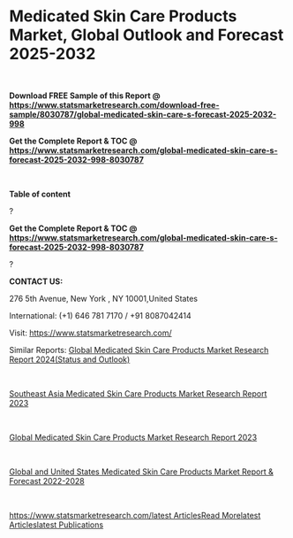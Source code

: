 <h1>Medicated Skin Care Products Market, Global Outlook and Forecast 2025-2032</h1><br/><p><strong>Download FREE Sample of this Report @ <a href="https://www.statsmarketresearch.com/download-free-sample/8030787/global-medicated-skin-care-s-forecast-2025-2032-998">https://www.statsmarketresearch.com/download-free-sample/8030787/global-medicated-skin-care-s-forecast-2025-2032-998</a></strong></p>
 
 
 
 <div><b>Get the Complete Report & TOC @ <a href="https://www.statsmarketresearch.com/global-medicated-skin-care-s-forecast-2025-2032-998-8030787">https://www.statsmarketresearch.com/global-medicated-skin-care-s-forecast-2025-2032-998-8030787</a></b></div>
 
 
 
 <p><br />
 
 <b>Table of content</b></p>
 
 
 
 <p>? </p>
 
 
 
 <div><b>Get the Complete Report & TOC @ <a href="https://www.statsmarketresearch.com/global-medicated-skin-care-s-forecast-2025-2032-998-8030787">https://www.statsmarketresearch.com/global-medicated-skin-care-s-forecast-2025-2032-998-8030787</a></b></div>
 
 
 
 <p>? </p>
 
 
 
 <p><b>CONTACT US:</b><br />
 
 276 5th Avenue, New York , NY 10001,United States<br />
 
 International: (+1) 646 781 7170 / +91 8087042414<br />
 
 Visit: <a href="https://www.statsmarketresearch.com/">https://www.statsmarketresearch.com/</a><br />
 
 Similar Reports: <a href="https://www.statsmarketresearch.com/global-medicated-skin-care-s-forecast-2025-2032-998-8030787">Global Medicated Skin Care Products Market Research Report 2024(Status and Outlook)</a><br />
 
 <br />
 
 <a href="https://www.statsmarketresearch.com/global-medicated-skin-care-s-forecast-2025-2032-998-8030787">Southeast Asia Medicated Skin Care Products Market Research Report 2023</a><br />
 
 <br />
 
 <a href="https://www.statsmarketresearch.com/global-medicated-skin-care-s-forecast-2025-2032-998-8030787">Global Medicated Skin Care Products Market Research Report 2023</a><br />
 
 <br />
 
 <a href="https://www.statsmarketresearch.com/global-medicated-skin-care-s-forecast-2025-2032-998-8030787">Global and United States Medicated Skin Care Products Market Report & Forecast 2022-2028</a><br />
 
 <br />
 
 <a href="https://gyeongbokgung.com">https://www.statsmarketresearch.com/</a><a href="https://hallyeomaritime.com">latest Articles</a><a href="https://jingwansa.com">Read More</a><a href="https://nguoiviet.jp/">latest Articles</a><a href="https://www.intelmarketresearch.com/">latest Publications</a></p>